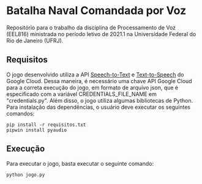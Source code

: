 # Batalha Naval Comandada por Voz

Repositório para o trabalho da disciplina de Processamento de Voz (EEL816) ministrada no período letivo de 2021.1 na Universidade Federal do Rio de Janeiro (UFRJ).

## Requisitos

O jogo desenvolvido utiliza a API [Speech-to-Text](https://cloud.google.com/speech-to-text) e [Text-to-Speech](https://cloud.google.com/text-to-speech) do Google Cloud. Dessa maneira, é necessário uma chave API Google Cloud para a correta execução do jogo, em formato de arquivo json, que é especificado com a variável CREDENTIALS_FILE_NAME em "credentials.py". Além disso, o jogo utiliza algumas bibliotecas de Python. Para instalação das dependências, o usuário deve executar os seguintes comandos:

    pip install -r requisitos.txt
    pipwin install pyaudio

## Execução

Para executar o jogo, basta executar o seguinte comando:

    python jogo.py

